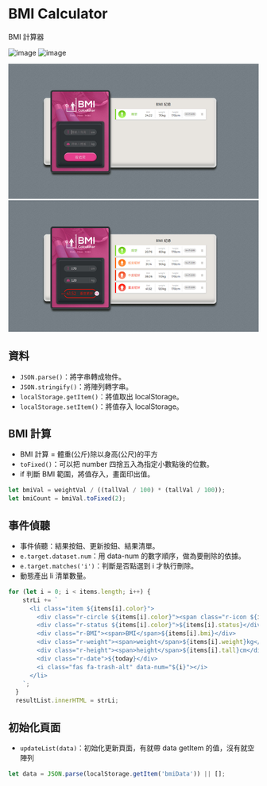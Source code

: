 # BMI Calculator

BMI 計算器

![image](https://img.shields.io/badge/JavaScript-exercise-brightgreen.svg)
![image](https://img.shields.io/badge/SASS-exercise-ff69b4.svg)

![images](https://github.com/jedchang/BMI-Calculator/blob/master/preview.jpg)

## 資料

- `JSON.parse()`：將字串轉成物件。
- `JSON.stringify()`：將陣列轉字串。
- `localStorage.getItem()`：將值取出 localStorage。
- `localStorage.setItem()`：將值存入 localStorage。

## BMI 計算

- BMI 計算 = 體重(公斤)除以身高(公尺)的平方
- `toFixed()`：可以把 number 四捨五入為指定小數點後的位數。
- if 判斷 BMI 範圍，將值存入，畫面印出值。

```javascript
let bmiVal = weightVal / ((tallVal / 100) * (tallVal / 100));
let bmiCount = bmiVal.toFixed(2);
```

## 事件偵聽

- 事件偵聽：結果按鈕、更新按鈕、結果清單。
- `e.target.dataset.num`：用 data-num 的數字順序，做為要刪除的依據。
- `e.target.matches('i')`：判斷是否點選到 i 才執行刪除。
- 動態產出 li 清單數量。

```javascript
for (let i = 0; i < items.length; i++) {
    strLi += `
      <li class="item ${items[i].color}">
        <div class="r-circle ${items[i].color}"><span class="r-icon ${items[i].color}"></span></div>
        <div class="r-status ${items[i].color}">${items[i].status}</div>
        <div class="r-BMI"><span>BMI</span>${items[i].bmi}</div>
        <div class="r-weight"><span>weight</span>${items[i].weight}kg</div>
        <div class="r-height"><span>height</span>${items[i].tall}cm</div>
        <div class="r-date">${today}</div>
        <i class="fas fa-trash-alt" data-num="${i}"></i>
      </li>
    `;
  }
  resultList.innerHTML = strLi;
```

## 初始化頁面

- `updateList(data)`：初始化更新頁面，有就帶 data getItem 的值，沒有就空陣列

```javascript
let data = JSON.parse(localStorage.getItem('bmiData')) || []; 
```
